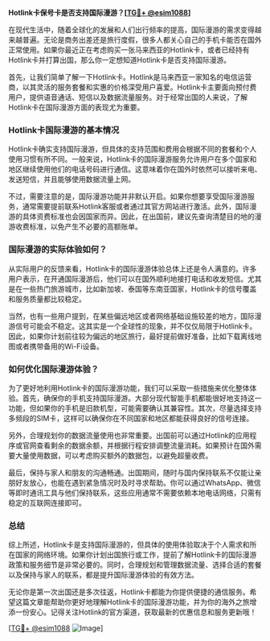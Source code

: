 **Hotlink卡保号卡是否支持国际漫游？[[TG💪+ @esim1088](https://t.me/s/esim1088)]**

在现代生活中，随着全球化的发展和人们出行频率的提高，国际漫游的需求变得越来越普遍。无论是商务出差还是旅行度假，很多人都关心自己的手机卡能否在国外正常使用。如果你最近正在考虑购买一张马来西亚的Hotlink卡，或者已经持有Hotlink卡并打算出国，那么你一定想知道Hotlink卡是否支持国际漫游。

首先，让我们简单了解一下Hotlink卡。Hotlink是马来西亚一家知名的电信运营商，以其灵活的服务套餐和实惠的价格深受用户喜爱。Hotlink卡主要面向预付费用户，提供语音通话、短信以及数据流量服务。对于经常出国的人来说，了解Hotlink卡在国际漫游方面的表现尤为重要。

### Hotlink卡国际漫游的基本情况

Hotlink卡确实支持国际漫游，但具体的支持范围和费用会根据不同的套餐和个人使用习惯有所不同。一般来说，Hotlink卡的国际漫游服务允许用户在多个国家和地区继续使用他们的电话号码进行通信。这意味着你在国外时依然可以接听来电、发送短信，并且能够使用数据流量上网。

不过，需要注意的是，国际漫游功能并非默认开启。如果你想要享受国际漫游服务，通常需要提前联系Hotlink客服或者通过其官方网站进行激活。此外，国际漫游的具体资费标准也会因国家而异。因此，在出国前，建议先查询清楚目的地的漫游收费标准，以免产生不必要的高额账单。

### 国际漫游的实际体验如何？

从实际用户的反馈来看，Hotlink卡的国际漫游体验总体上还是令人满意的。许多用户表示，在开通国际漫游后，他们可以在国外顺利地接打电话和收发短信。尤其是在一些热门旅游城市，比如新加坡、泰国等东南亚国家，Hotlink卡的信号覆盖和服务质量都比较稳定。

当然，也有一些用户提到，在某些偏远地区或者网络基础设施较差的地方，国际漫游信号可能会不稳定。这其实是一个全球性的现象，并不仅仅局限于Hotlink卡。因此，如果你计划前往较为偏远的地区旅行，最好提前做好准备，比如下载离线地图或者携带备用的Wi-Fi设备。

### 如何优化国际漫游体验？

为了更好地利用Hotlink卡的国际漫游功能，我们可以采取一些措施来优化整体体验。首先，确保你的手机支持国际漫游。大部分现代智能手机都能很好地支持这一功能，但如果你的手机是旧款机型，可能需要确认其兼容性。其次，尽量选择支持多频段的SIM卡，这样可以确保你在不同国家和地区都能获得良好的信号连接。

另外，合理规划你的数据流量使用也非常重要。出国前可以通过Hotlink的应用程序或官网查看剩余的数据余额，并根据行程安排调整流量消耗。如果预计在国外需要大量使用数据，可以考虑购买额外的数据包，以避免超量收费。

最后，保持与家人和朋友的沟通畅通。出国期间，随时与国内保持联系不仅能让亲朋好友放心，也能在遇到紧急情况时及时寻求帮助。你可以通过WhatsApp、微信等即时通讯工具与他们保持联系，这些应用通常不需要依赖本地电话网络，只需有稳定的互联网连接即可。

### 总结

综上所述，Hotlink卡是支持国际漫游的，但具体的使用体验取决于个人需求和所在国家的网络环境。如果你计划出国旅行或工作，提前了解Hotlink卡的国际漫游政策和服务细节是非常必要的。同时，合理规划和管理数据流量、选择合适的套餐以及保持与家人的联系，都是提升国际漫游体验的有效方法。

无论你是第一次出国还是多次往返，Hotlink卡都能为你提供便捷的通信服务。希望这篇文章能帮助你更好地理解Hotlink卡的国际漫游功能，并为你的海外之旅增添一份安心。记得关注Hotlink的官方渠道，获取最新的优惠信息和服务更新哦！

[[TG💪+ @esim1088](https://t.me/s/esim1088) ![Image](https://i.postimg.cc/4NQfJmqS/Snipaste-2025-05-13-00-14-12.png)]